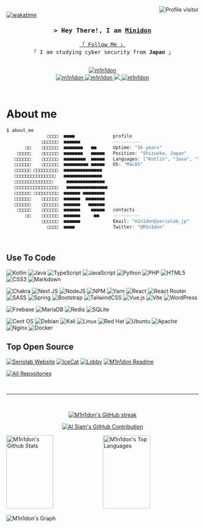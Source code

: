 <a href="https://komarev.com/ghpvc/?username=M1n1don">
  <img align="right" src="https://komarev.com/ghpvc/?username=M1n1don&label=Visitors&color=0e75b6&style=flat" alt="Profile visitor" />
</a>

[![wakatime](https://wakatime.com/badge/user/19dcec0d-bc76-4163-84a6-52082327bfc6.svg)](https://wakatime.com/@19dcec0d-bc76-4163-84a6-52082327bfc6)

<h3 align="center">
  <samp>&gt; Hey There!, I am
    <b><a target="_blank" href="https://www.seriolab.jp/">Minidon</a></b>
  </samp>
</h3>

<p align="center"> 
  <samp>
    <a href="https://twitter.com/M1n1don/">「 Follow Me 」</a>
    <br>
    「 I am studying cyber security from <b>Japan</b> 」
    <br>
    <br>
  </samp>
</p>

<p align="center">
  <a href="https://ko-fi.com/L3L46FS43" target="_blank">
    <img src="https://ko-fi.com/img/githubbutton_sm.svg" alt="m1n1don"  />
  </a>
  <br />
  <a href="https://www.seriolab.jp/" target="_blank">
    <img src="https://img.shields.io/badge/Website-DC143C?style=for-the-badge&logo=medium&logoColor=white" alt="m1n1don" />
  </a>
  <a href="https://discord.gg/B4SYTyW" target="_blank">
    <img src="https://img.shields.io/badge/Discord-%235865F2.svg?style=for-the-badge&logo=discord&logoColor=white" alt="m1n1don"/>
  </a>
  <a href="https://twitter.com/M1n1don" target="_blank">
    <img src="https://img.shields.io/badge/Twitter-1DA1F2?style=for-the-badge&logo=twitter&logoColor=white" />
  </a>
  <a href="https://www.youtube.com/@M1n1don" target="_blank">
    <img src="https://img.shields.io/badge/YouTube-%23FF0000.svg?style=for-the-badge&logo=YouTube&logoColor=white" alt="m1n1don" />
  </a>
</p>
<br />

 # About me
```kotlin
$ about_me
               □□□□  ■■■■              profile
             □□□□□□  ■■■■■■            ----------
       □□    □□□□□□  ■■■■■■■   ■■      Uptime: "16 years"
    □□□□□    □□□□□□  ■■■■■■■   ■■■■■   Position: "Shizuoka, Japan"
   □□□□□□    □□□□□□  ■■■■■■■■  ■■■■■   Languages: ["Kotlin", "Java", "TypeScript", "PHP", "Python"]
   □□□□□□    □□□□□□  ■■■■■■■■■ ■■■■■   OS: "MacOS"
   □□□□□□ □□□□□□□□□  ■■■■■■■■■■■■■■    
   □□□□□□□□□□□□□□□   ■■■■■■■■■■■■■■    
   □□□□□□□□□□□□□□     ■■■■■■■■■■■■■■   
   □□□□□□□□□□□□□□□□   ■■■■■■■■■■■■■■■  
   □□□□□□ □□□□□□□□□  ■■■■■■ ■■■■■■■■   
   □□□□□□    □□□□□□  ■■■■■■  ■■■■■■■   
   □□□□□□    □□□□□□  ■■■■■■   ■■■■■■   
    □□□□□    □□□□□□  ■■■■■■    ■■■■■   contacts
       □□    □□□□□□  ■■■■■■     ■■     ----------
             □□□□□□  ■■■■■■            Email: "m1n1don@seriolab.jp"
               □□□□  ■■■■              Twitter: "@M1n1don"
```
<br/>

## Use To Code

![Kotlin](https://img.shields.io/badge/kotlin-%237F52FF.svg?style=for-the-badge&logo=kotlin&logoColor=white)
![Java](https://img.shields.io/badge/java-%23ED8B00.svg?style=for-the-badge&logo=openjdk&logoColor=white)
![TypeScript](https://img.shields.io/badge/typescript-%23007ACC.svg?style=for-the-badge&logo=typescript&logoColor=white)
![JavaScript](https://img.shields.io/badge/javascript-%23323330.svg?style=for-the-badge&logo=javascript&logoColor=%23F7DF1E)
![Python](https://img.shields.io/badge/python-3670A0?style=for-the-badge&logo=python&logoColor=ffdd54)
![PHP](https://img.shields.io/badge/php-%23777BB4.svg?style=for-the-badge&logo=php&logoColor=white)
![HTML5](https://img.shields.io/badge/html5-%23E34F26.svg?style=for-the-badge&logo=html5&logoColor=white)
![CSS3](https://img.shields.io/badge/css3-%231572B6.svg?style=for-the-badge&logo=css3&logoColor=white)
![Markdown](https://img.shields.io/badge/markdown-%23000000.svg?style=for-the-badge&logo=markdown&logoColor=white)

![Chakra](https://img.shields.io/badge/chakra-%234ED1C5.svg?style=for-the-badge&logo=chakraui&logoColor=white)
![Next JS](https://img.shields.io/badge/Next-black?style=for-the-badge&logo=next.js&logoColor=white)
![NodeJS](https://img.shields.io/badge/node.js-6DA55F?style=for-the-badge&logo=node.js&logoColor=white)
![NPM](https://img.shields.io/badge/NPM-%23CB3837.svg?style=for-the-badge&logo=npm&logoColor=white)
![Yarn](https://img.shields.io/badge/yarn-%232C8EBB.svg?style=for-the-badge&logo=yarn&logoColor=white)
![React](https://img.shields.io/badge/react-%2320232a.svg?style=for-the-badge&logo=react&logoColor=%2361DAFB)
![React Router](https://img.shields.io/badge/React_Router-CA4245?style=for-the-badge&logo=react-router&logoColor=white)
![SASS](https://img.shields.io/badge/SASS-hotpink.svg?style=for-the-badge&logo=SASS&logoColor=white)
![Spring](https://img.shields.io/badge/spring-%236DB33F.svg?style=for-the-badge&logo=spring&logoColor=white)
![Bootstrap](https://img.shields.io/badge/bootstrap-%238511FA.svg?style=for-the-badge&logo=bootstrap&logoColor=white)
![TailwindCSS](https://img.shields.io/badge/tailwindcss-%2338B2AC.svg?style=for-the-badge&logo=tailwind-css&logoColor=white)
![Vue.js](https://img.shields.io/badge/vuejs-%2335495e.svg?style=for-the-badge&logo=vuedotjs&logoColor=%234FC08D)
![Vite](https://img.shields.io/badge/vite-%23646CFF.svg?style=for-the-badge&logo=vite&logoColor=white)
![WordPress](https://img.shields.io/badge/WordPress-%23117AC9.svg?style=for-the-badge&logo=WordPress&logoColor=white)

![Firebase](https://img.shields.io/badge/firebase-a08021?style=for-the-badge&logo=firebase&logoColor=ffcd34)
![MariaDB](https://img.shields.io/badge/MariaDB-003545?style=for-the-badge&logo=mariadb&logoColor=white)
![Redis](https://img.shields.io/badge/redis-%23DD0031.svg?style=for-the-badge&logo=redis&logoColor=white)
![SQLite](https://img.shields.io/badge/sqlite-%2307405e.svg?style=for-the-badge&logo=sqlite&logoColor=white)

![Cent OS](https://img.shields.io/badge/cent%20os-002260?style=for-the-badge&logo=centos&logoColor=F0F0F0)
![Debian](https://img.shields.io/badge/Debian-D70A53?style=for-the-badge&logo=debian&logoColor=white)
![Kali](https://img.shields.io/badge/Kali-268BEE?style=for-the-badge&logo=kalilinux&logoColor=white)
![Linux](https://img.shields.io/badge/Linux-FCC624?style=for-the-badge&logo=linux&logoColor=black)
![Red Hat](https://img.shields.io/badge/Red%20Hat-EE0000?style=for-the-badge&logo=redhat&logoColor=white)
![Ubuntu](https://img.shields.io/badge/Ubuntu-E95420?style=for-the-badge&logo=ubuntu&logoColor=white)
![Apache](https://img.shields.io/badge/apache-%23D42029.svg?style=for-the-badge&logo=apache&logoColor=white)
![Nginx](https://img.shields.io/badge/nginx-%23009639.svg?style=for-the-badge&logo=nginx&logoColor=white)
![Docker](https://img.shields.io/badge/docker-%230db7ed.svg?style=for-the-badge&logo=docker&logoColor=white)
<br/>

## Top Open Source
[![Seriolab Website](https://github-readme-stats.vercel.app/api/pin/?username=M1n1don&repo=seriolab-website&theme=dark)](https://github.com/M1n1don/M1n1don)
[![IceCat](https://github-readme-stats.vercel.app/api/pin/?username=IceServerLab&repo=IceCat&theme=dark)](https://github.com/M1n1don/M1n1don)
[![Lobby](https://github-readme-stats.vercel.app/api/pin/?username=IceServerLab&repo=Lobby&theme=dark)](https://github.com/M1n1don/M1n1don)
[![M1n1don Readme](https://github-readme-stats.vercel.app/api/pin/?username=M1n1don&repo=M1n1don&theme=dark)](https://github.com/M1n1don/M1n1don)

<p align="left">
  <a href="https://github.com/M1n1don?tab=repositories" target="_blank"><img alt="All Repositories" title="All Repositories" src="https://img.shields.io/badge/-All%20Repos-2962FF?style=for-the-badge&logo=koding&logoColor=white"/></a>
</p>

<br/>
<hr/>
<br/>

<p align="center">
  <a href="https://github.com/M1n1don">
    <img src="https://github-readme-streak-stats.herokuapp.com/?user=M1n1don&theme=dark" alt="M1n1don's GitHub streak"/>
  </a>
</p>

<p align="center">
  <a href="https://github.com/M1n1don">
    <img src="https://github-profile-summary-cards.vercel.app/api/cards/profile-details?username=M1n1don&theme=dark" alt="Al Siam's GitHub Contribution"/>
  </a>
</p>

<a> 
  <a href="https://github.com/M1n1don"><img alt="M1n1don's Github Stats" src="https://denvercoder1-github-readme-stats.vercel.app/api?username=M1n1don&show_icons=true&count_private=true&theme=dark" height="192px" width="49.5%"/></a>
  <a href="https://github.com/M1n1don"><img alt="M1n1don's Top Languages" src="https://denvercoder1-github-readme-stats.vercel.app/api/top-langs/?username=M1n1don&langs_count=8&layout=compact&theme=dark" height="192px" width="49.5%"/></a>
  <br/>
</a>

![M1n1don's Graph](https://github-readme-activity-graph.vercel.app/graph?username=M1n1don&custom_title=Minidon's%20GitHub%20Activity%20Graph&hide_border=true&theme=github-compact&bg_color=141414&title_color=fff&color=fff&point=fff&line=79ff96&radius=5)
